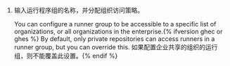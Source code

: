 1. 输入运行程序组的名称，并分配组织访问策略。

    You can configure a runner group to be accessible to a specific list of organizations, or all organizations in the enterprise.{% ifversion ghec or ghes %} By default, only private repositories can access runners in a runner group, but you can override this. 如果配置企业共享的组织的运行组，则不能覆盖此设置。{% endif %}
